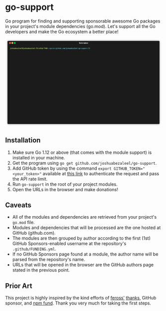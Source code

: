 # go-support
Go program for finding and supporting sponsorable awesome Go packages in your project's module dependencies (go.mod).
Let's support all the Go developers and make the Go ecosystem a better place!

<img src="assets/go-support.gif" width="960">

## Installation
1. Make sure Go 1.12 or above (that comes with the module support) is installed in your machine.
2. Get the program using `go get github.com/joshuabezaleel/go-support`.
3. Add GitHub token by using the command `export GITHUB_TOKEN="<your_token>"` available at [this link](https://github.com/settings/tokens) to authenticate the request and pass the API rate limit.
4. Run `go-support` in the root of your project modules.
5. Open the URLs in the browser and make donations!

## Caveats
- All of the modules and dependencies are retrieved from your project's `go.mod` file. 
- Modules and dependencies that will be processed are the one hosted at GitHub (github.com). 
- The modules are then grouped by author according to the first (1st) GitHub Sponsors-enabled username at the repository's `.github/FUNDING.yml`.
- If no GitHub Sponsors page found at a module, the author name will be parsed from the repository's name.
- URLs that will be opened in the browser are the GitHub authors page stated in the previous point.

## Prior Art
This project is highly inspired by the kind efforts of [feross'](https://github.com/feross) [thanks](https://github.com/feross/thanks), GitHub sponsor, and [npm fund](https://github.com/npm/cli/pull/273). Thank you very much for taking the first steps. 
